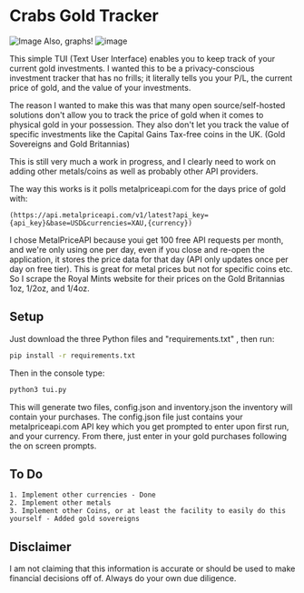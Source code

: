 # Crabs Gold Tracker

![Image](https://github.com/user-attachments/assets/d4dcc41e-1749-4eb7-b2bc-beb6f2b6e68a) 
Also, graphs!
![image](https://github.com/user-attachments/assets/3b3f91b7-222b-4a6d-a8ae-e1b5250a9317)

This simple TUI (Text User Interface) enables you to keep track of your current gold investments. I wanted this to be a privacy-conscious investment tracker that has no frills; it literally tells you your P/L, the current price of gold, and the value of your investments.

The reason I wanted to make this was that many open source/self-hosted solutions don't allow you to track the price of gold when it comes to physical gold in your possession. They also don't let you track the value of specific investments like the Capital Gains Tax-free coins in the UK. (Gold Sovereigns and Gold Britannias)

This is still very much a work in progress, and I clearly need to work on adding other metals/coins as well as probably other API providers.

The way this works is it polls metalpriceapi.com for the days price of gold with:
```
(https://api.metalpriceapi.com/v1/latest?api_key={api_key}&base=USD&currencies=XAU,{currency})
```
I chose MetalPriceAPI because youi get 100 free API requests per month, and we're only using one per day, even if you close and re-open the application, it stores the price data for that day (API only updates once per day on free tier).
This is great for metal prices but not for specific coins etc.
So I scrape the Royal Mints website for their prices on the Gold Britannias 1oz, 1/2oz, and 1/4oz.

## Setup

Just download the three Python files and "requirements.txt" , then run:
```bash
pip install -r requirements.txt
```
Then in the console type:
```bash
python3 tui.py
```
This will generate two files, config.json and inventory.json
the inventory will contain your purchases.
The config.json file just contains your metalpriceapi.com API key which you get prompted to enter upon first run, and your currency.
From there, just enter in your gold purchases following the on screen prompts.


## To Do
```
1. Implement other currencies - Done
2. Implement other metals
3. Implement other Coins, or at least the facility to easily do this yourself - Added gold sovereigns
```

## Disclaimer
I am not claiming that this information is accurate or should be used to make financial decisions off of. Always do your own due diligence.
